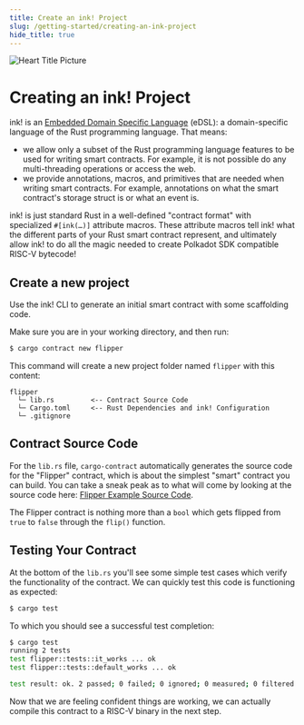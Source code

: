 ```yaml
---
title: Create an ink! Project
slug: /getting-started/creating-an-ink-project
hide_title: true
---
```


![Heart Title Picture](/img/title/heart.svg)

# Creating an ink! Project

ink! is an [Embedded Domain Specific Language](https://wiki.haskell.org/Embedded_domain_specific_language) (eDSL):
a domain-specific language of the Rust programming language.
That means:

* we allow only a subset of the Rust programming language features to be used
  for writing smart contracts. For example, it is not possible do any 
  multi-threading operations or access the web.
* we provide annotations, macros, and primitives that are needed when writing
  smart contracts. For example, annotations on what the smart contract's storage
  struct is or what an event is.

ink! is just standard Rust in a well-defined "contract format" with specialized `#[ink(…)]` attribute macros. These attribute macros tell ink! what the different parts of your Rust smart contract represent, and ultimately allow ink! to do all the magic needed to create Polkadot SDK compatible RISC-V bytecode!

## Create a new project
Use the ink! CLI to generate an initial smart contract with some scaffolding code.

Make sure you are in your working directory, and then run:

```bash
$ cargo contract new flipper
```

This command will create a new project folder named `flipper` with this content:

```
flipper
  └─ lib.rs         <-- Contract Source Code
  └─ Cargo.toml     <-- Rust Dependencies and ink! Configuration
  └─ .gitignore
```

## Contract Source Code

For the `lib.rs` file, `cargo-contract` automatically generates the source code for the "Flipper" contract, which is about the simplest "smart" contract you can build. You can take a sneak peak as to what will come by looking at the source code here:
[Flipper Example Source Code](https://github.com/use-ink/ink-examples/blob/main/flipper/lib.rs).

The Flipper contract is nothing more than a `bool` which gets flipped from `true` to `false` through the `flip()` function. 

## Testing Your Contract

At the bottom of the `lib.rs` you'll see some simple test cases which verify the functionality of the contract.
We can quickly test this code is functioning as expected:

```bash
$ cargo test
```

To which you should see a successful test completion:

```bash
$ cargo test
running 2 tests
test flipper::tests::it_works ... ok
test flipper::tests::default_works ... ok

test result: ok. 2 passed; 0 failed; 0 ignored; 0 measured; 0 filtered out
```

Now that we are feeling confident things are working, we can actually compile this contract to a RISC-V binary in the next step.



